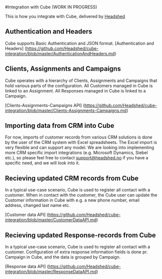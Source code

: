 #Integration with Cube (WORK IN PROGRESS)

This is how you integrate with Cube, delivered by [Headshed](http://www.headshed.no)

## Authentication and Headers

Cube supports Basic Authentication and JSON format.
[Authentication and Headers] (https://github.com/Headshed/cube-integration/blob/master/AuthenticationAndHeaders.md)

## Clients, Assignments and Campaigns
Cube operates with a hierarchy of Clients, Assignments and Campaigns that hold various parts of the configuration.
All Customers managed in Cube is linked to an Assignment.
All Responses managed in Cube is linked to a Campaign.

[Clients-Assignments-Campaigns API] (https://github.com/Headshed/cube-integration/blob/master/Clients-Assignments-Campaigns.md)

## Importing data from CRM into Cube
For now, imports of customer records from various CRM solutions is done by the user of the CRM system with Excel spreadsheets. The Excel import is very flexible and can support any model. We are looking into implementing more CRM specific import integrations (e.g. Microsoft Dynamics, Siebel etc.), so please feel free to contact support@headshed.no if you have a specific need, and we will look into it.

## Recieving updated CRM records from Cube
In a typical use-case scenario, Cube is used to register all contact with a customer. When in contact with the customer, the Cube user can update the Customer information in Cube with e.g. a new phone number, email address, changed last name etc.

[Customer data API] (https://github.com/Headshed/cube-integration/blob/master/CustomerDataAPI.md)

## Recieving updated Response-records from Cube
In a typical use-case scenario, Cube is used to register all contact with a customer. Configuration of extra response information fields is done pr. Campaign in Cube, and the data is grouped by Campaign.

[Response data API] (https://github.com/Headshed/cube-integration/blob/master/ResponseDataAPI.md)

